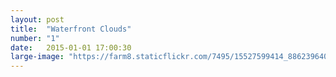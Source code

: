 ```yaml
---
layout: post
title:  "Waterfront Clouds"
number: "1"
date:   2015-01-01 17:00:30
large-image: "https://farm8.staticflickr.com/7495/15527599414_886239640a_k.jpg"
---
```

<img class="lazy" data-original="https://farm8.staticflickr.com/7495/15527599414_886239640a_k.jpg" />